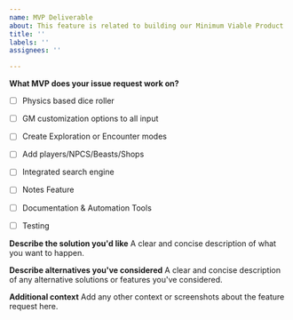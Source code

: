 ```yaml
---
name: MVP Deliverable
about: This feature is related to building our Minimum Viable Product
title: ''
labels: ''
assignees: ''

---
```


**What MVP does your issue request work on?**
- [ ] Physics based dice roller
- [ ] GM customization options to all input
- [ ] Create Exploration or Encounter modes
- [ ] Add players/NPCS/Beasts/Shops
- [ ] Integrated search engine
- [ ] Notes Feature
- [ ] Documentation & Automation Tools
- [ ] Testing


**Describe the solution you'd like**
A clear and concise description of what you want to happen.

**Describe alternatives you've considered**
A clear and concise description of any alternative solutions or features you've considered.

**Additional context**
Add any other context or screenshots about the feature request here.
